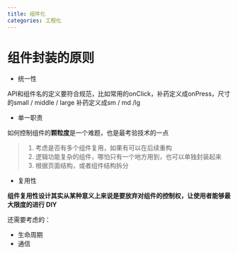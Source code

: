 ```yaml
---
title: 组件化
categories: 工程化
---
```


# 组件封装的原则

- 统一性

API和组件名的定义要符合规范，比如常用的onClick，补药定义成onPress，尺寸的small / middle / large 补药定义成sm / md /lg

- 单一职责

如何控制组件的**颗粒度**是一个难题，也是最考验技术的一点

> 1. 考虑是否有多个组件复用，如果有可以在后续重构
> 2. 逻辑功能复杂的组件，哪怕只有一个地方用到，也可以单独封装起来
> 3. 根据页面结构，或者组件结构拆分

- 复用性

**组件复用性设计其实从某种意义上来说是要放弃对组件的控制权，让使用者能够最大限度的进行 DIY**



还需要考虑的：

- 生命周期
- 通信